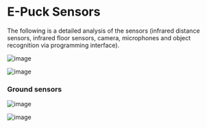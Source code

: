 # E-Puck Sensors #

The following is a detailed analysis of the sensors (infrared distance sensors, infrared floor sensors, camera, microphones and object recognition via programming interface).

![image](https://github.com/oliolioli/Robotics/assets/4264535/60756dc9-6ed8-4cfa-9c25-9c1cd0529279)

![image](https://github.com/oliolioli/Robotics/assets/4264535/403a406f-dc51-4b47-b276-d04d071d8089)

### Ground sensors ###

![image](https://github.com/oliolioli/Robotics/assets/4264535/01f7d0ac-3de5-4c95-a83d-44bbb603cf02)

![image](https://github.com/oliolioli/Robotics/assets/4264535/2fbc87e7-bad2-4672-a514-2d734a0221df)



